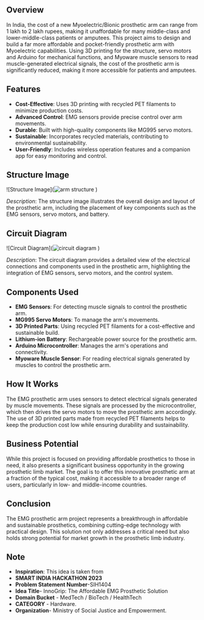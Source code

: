 ## Overview
In India, the cost of a new Myoelectric/Bionic prosthetic arm can range from 1 lakh to 2 lakh rupees, making it unaffordable for many middle-class and lower-middle-class patients or amputees. This project aims to design and build a far more affordable and pocket-friendly prosthetic arm with Myoelectric capabilities. Using 3D printing for the structure, servo motors and Arduino for mechanical functions, and Myoware muscle sensors to read muscle-generated electrical signals, the cost of the prosthetic arm is significantly reduced, making it more accessible for patients and amputees.

## Features
- **Cost-Effective**: Uses 3D printing with recycled PET filaments to minimize production costs.
- **Advanced Control**: EMG sensors provide precise control over arm movements.
- **Durable**: Built with high-quality components like MG995 servo motors.
- **Sustainable**: Incorporates recycled materials, contributing to environmental sustainability.
- **User-Friendly**: Includes wireless operation features and a companion app for easy monitoring and control.

## Structure Image
![Structure Image](![arm structure](https://github.com/user-attachments/assets/f8cd8301-ca74-4517-8fc6-596af09e2445)
)

_Description_: The structure image illustrates the overall design and layout of the prosthetic arm, including the placement of key components such as the EMG sensors, servo motors, and battery.

## Circuit Diagram
![Circuit Diagram](![circuit diagram](https://github.com/user-attachments/assets/a986970d-b140-4471-ad04-15d2bf3931f2)
)

_Description_: The circuit diagram provides a detailed view of the electrical connections and components used in the prosthetic arm, highlighting the integration of EMG sensors, servo motors, and the control system.

## Components Used
- **EMG Sensors**: For detecting muscle signals to control the prosthetic arm.
- **MG995 Servo Motors**: To manage the arm's movements.
- **3D Printed Parts**: Using recycled PET filaments for a cost-effective and sustainable build.
- **Lithium-ion Battery**: Rechargeable power source for the prosthetic arm.
- **Arduino Microcontroller**: Manages the arm's operations and connectivity.
- **Myoware Muscle Sensor**: For reading electrical signals generated by muscles to control the prosthetic arm.

## How It Works
The EMG prosthetic arm uses sensors to detect electrical signals generated by muscle movements. These signals are processed by the microcontroller, which then drives the servo motors to move the prosthetic arm accordingly. The use of 3D printed parts made from recycled PET filaments helps to keep the production cost low while ensuring durability and sustainability.

## Business Potential
While this project is focused on providing affordable prosthetics to those in need, it also presents a significant business opportunity in the growing prosthetic limb market. The goal is to offer this innovative prosthetic arm at a fraction of the typical cost, making it accessible to a broader range of users, particularly in low- and middle-income countries.

## Conclusion
The EMG prosthetic arm project represents a breakthrough in affordable and sustainable prosthetics, combining cutting-edge technology with practical design. This solution not only addresses a critical need but also holds strong potential for market growth in the prosthetic limb industry.

## Note

- **Inspiration**: This idea is taken from 
- **SMART INDIA HACKATHON 2023** 
- **Problem Statement Number**-SIH1404
- **Idea Title**- InnoGrip: The Affordable EMG Prosthetic Solution
- **Domain Bucket** - MedTech / BioTech / HealthTech
- **CATEGORY** - Hardware. 
- **Organization**- Ministry of Social Justice and Empowerment.
